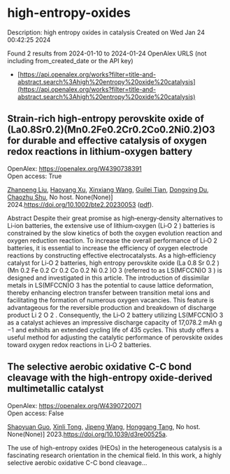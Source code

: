 # high-entropy-oxides
Description: high entropy oxides in catalysis
Created on Wed Jan 24 00:42:25 2024

Found 2 results from 2024-01-10 to 2024-01-24
OpenAlex URLS (not including from_created_date or the API key)
- [https://api.openalex.org/works?filter=title-and-abstract.search%3Ahigh%20entropy%20oxide%20catalysis](https://api.openalex.org/works?filter=title-and-abstract.search%3Ahigh%20entropy%20oxide%20catalysis)

## Strain‐rich high‐entropy perovskite oxide of (La0.8Sr0.2)(Mn0.2Fe0.2Cr0.2Co0.2Ni0.2)O3 for durable and effective catalysis of oxygen redox reactions in lithium‐oxygen battery   

OpenAlex: https://openalex.org/W4390738391    
Open access: True
    
[Zhanpeng Liu](https://openalex.org/A5011426914), [Haoyang Xu](https://openalex.org/A5024495280), [Xinxiang Wang](https://openalex.org/A5055053389), [Guilei Tian](https://openalex.org/A5075176253), [Dongxing Du](https://openalex.org/A5027390507), [Chaozhu Shu](https://openalex.org/A5046532572), No host. None(None)] 2024.https://doi.org/10.1002/bte2.20230053 ([pdf](https://onlinelibrary.wiley.com/doi/pdfdirect/10.1002/bte2.20230053)).
    
Abstract Despite their great promise as high‐energy‐density alternatives to Li‐ion batteries, the extensive use of lithium‐oxygen (Li‐O 2 ) batteries is constrained by the slow kinetics of both the oxygen evolution reaction and oxygen reduction reaction. To increase the overall performance of Li‐O 2 batteries, it is essential to increase the efficiency of oxygen electrode reactions by constructing effective electrocatalysts. As a high‐efficiency catalyst for Li‐O 2 batteries, high entropy perovskite oxide (La 0.8 Sr 0.2 )(Mn 0.2 Fe 0.2 Cr 0.2 Co 0.2 Ni 0.2 )O 3 (referred to as LS(MFCCN)O 3 ) is designed and investigated in this article. The introduction of dissimilar metals in LS(MFCCN)O 3 has the potential to cause lattice deformation, thereby enhancing electron transfer between transition metal ions and facilitating the formation of numerous oxygen vacancies. This feature is advantageous for the reversible production and breakdown of discharge product Li 2 O 2 . Consequently, the Li‐O 2 battery utilizing LS(MFCCN)O 3 as a catalyst achieves an impressive discharge capacity of 17,078.2 mAh g −1 and exhibits an extended cycling life of 435 cycles. This study offers a useful method for adjusting the catalytic performance of perovskite oxides toward oxygen redox reactions in Li‐O 2 batteries.    

    

## The selective aerobic oxidative C-C bond cleavage with the high-entropy oxide-derived multimetallic catalyst   

OpenAlex: https://openalex.org/W4390720071    
Open access: False
    
[Shaoyuan Guo](https://openalex.org/A5057493561), [Xinli Tong](https://openalex.org/A5052971906), [Jipeng Wang](https://openalex.org/A5000561318), [Honggang Tang](https://openalex.org/A5024821664), No host. None(None)] 2023.https://doi.org/10.1039/d3re00525a.
    
The use of high-entropy oxides (HEOs) in the heterogeneous catalysis is a fascinating research orientation in the chemical field. In this work, a highly selective aerobic oxidative C-C bond cleavage...    

    
